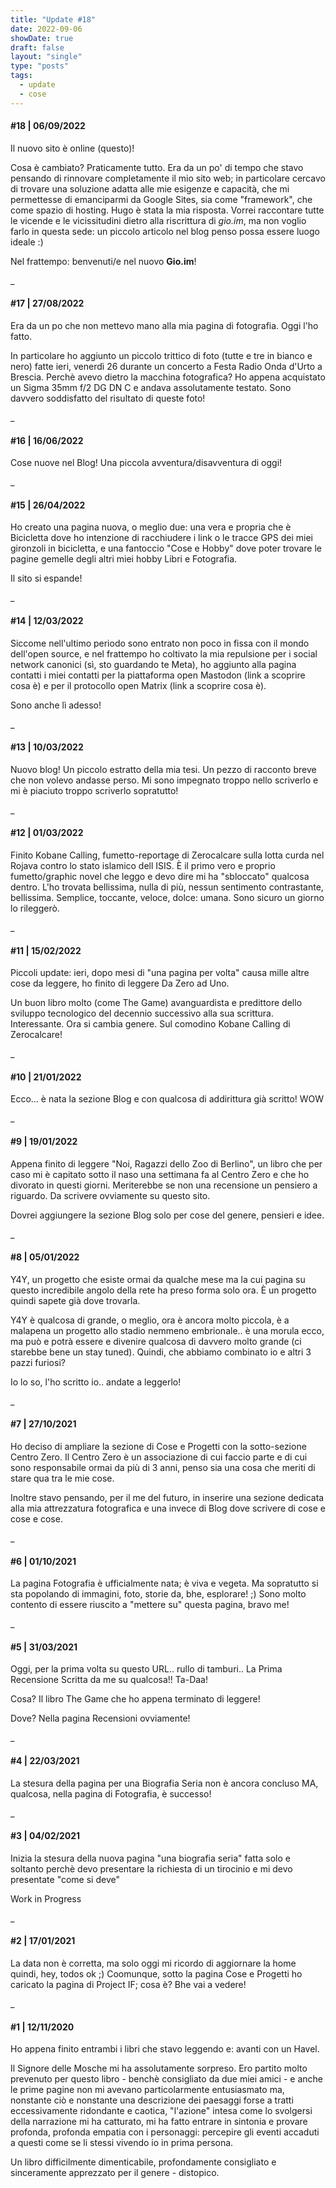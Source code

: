 ```yaml
---
title: "Update #18"
date: 2022-09-06
showDate: true
draft: false
layout: "single"
type: "posts"
tags:
  - update
  - cose
---
```


#### #18 | 06/09/2022

Il nuovo sito è online (questo)!

Cosa è cambiato? Praticamente tutto. Era da un po' di tempo che stavo pensando di rinnovare completamente il mio sito web; in particolare cercavo di trovare una soluzione adatta alle mie esigenze e capacità, che mi permettesse di emanciparmi da Google Sites, sia come "framework", che come spazio di hosting. Hugo è stata la mia risposta.
Vorrei raccontare tutte le vicende e le vicissitudini dietro alla riscrittura di _gio.im_, ma non voglio farlo in questa sede: un piccolo articolo nel blog penso possa essere luogo ideale :)

Nel frattempo: benvenuti/e nel nuovo **Gio.im**!

_

#### #17 | 27/08/2022

Era da un po che non mettevo mano alla mia pagina di fotografia. Oggi l'ho fatto.

In particolare ho aggiunto un piccolo trittico di foto (tutte e tre in bianco e nero) fatte ieri, venerdì 26 durante un concerto a Festa Radio Onda d'Urto a Brescia. Perchè avevo dietro la macchina fotografica? Ho appena acquistato un Sigma 35mm f/2 DG DN C e andava assolutamente testato.
Sono davvero soddisfatto del risultato di queste foto!

_

#### #16 | 16/06/2022

Cose nuove nel Blog! Una piccola avventura/disavventura di oggi!

_

#### #15 | 26/04/2022

Ho creato una pagina nuova, o meglio due: una vera e propria che è Bicicletta dove ho intenzione di racchiudere i link o le tracce GPS dei miei gironzoli in bicicletta, e una fantoccio "Cose e Hobby" dove poter trovare le pagine gemelle degli altri miei hobby Libri e Fotografia.

Il sito si espande!

_

#### #14 | 12/03/2022

Siccome nell'ultimo periodo sono entrato non poco in fissa con il mondo dell'open source, e nel frattempo ho coltivato la mia repulsione per i social network canonici (sì, sto guardando te Meta), ho aggiunto alla pagina contatti i miei contatti per la piattaforma open Mastodon (link a scoprire cosa è) e per il protocollo open Matrix (link a scoprire cosa è).

Sono anche lì adesso!

_

#### #13 | 10/03/2022

Nuovo blog! Un piccolo estratto della mia tesi. Un pezzo di racconto breve che non volevo andasse perso. Mi sono impegnato troppo nello scriverlo e mi è piaciuto troppo scriverlo sopratutto!

_

#### #12 | 01/03/2022

Finito Kobane Calling, fumetto-reportage di Zerocalcare sulla lotta curda nel Rojava contro lo stato islamico dell ISIS. È il primo vero e proprio fumetto/graphic novel che leggo e devo dire mi ha "sbloccato" qualcosa dentro. L'ho trovata bellissima, nulla di più, nessun sentimento contrastante, bellissima.
Semplice, toccante, veloce, dolce: umana. Sono sicuro un giorno lo rileggerò.

_

#### #11 | 15/02/2022

Piccoli update: ieri, dopo mesi di "una pagina per volta" causa mille altre cose da leggere, ho finito di leggere Da Zero ad Uno.

Un buon libro molto (come The Game) avanguardista e predittore dello sviluppo tecnologico del decennio successivo alla sua scrittura. Interessante.
Ora si cambia genere. Sul comodino Kobane Calling di Zerocalcare!

_

#### #10 | 21/01/2022

Ecco... è nata la sezione Blog e con qualcosa di addirittura già scritto!
WOW

_

#### #9 | 19/01/2022

Appena finito di leggere "Noi, Ragazzi dello Zoo di Berlino", un libro che per caso mi è capitato sotto il naso una settimana fa al Centro Zero e che ho divorato in questi giorni. Meriterebbe se non una recensione un pensiero a riguardo. Da scrivere ovviamente su questo sito.

Dovrei aggiungere la sezione Blog solo per cose del genere, pensieri e idee.

_

#### #8 | 05/01/2022

Y4Y, un progetto che esiste ormai da qualche mese ma la cui pagina su questo incredibile angolo della rete ha preso forma solo ora. È un progetto quindi sapete già dove trovarla.

Y4Y è qualcosa di grande, o meglio, ora è ancora molto piccola, è a malapena un progetto allo stadio nemmeno embrionale.. è una morula ecco, ma può e potrà essere e divenire qualcosa di davvero molto grande (ci starebbe bene un stay tuned). Quindi, che abbiamo combinato io e altri 3 pazzi furiosi?

Io lo so, l'ho scritto io.. andate a leggerlo!

_

#### #7 | 27/10/2021

Ho deciso di ampliare la sezione di Cose e Progetti con la sotto-sezione Centro Zero. Il Centro Zero è un associazione di cui faccio parte e di cui sono responsabile ormai da più di 3 anni, penso sia una cosa che meriti di stare qua tra le mie cose.

Inoltre stavo pensando, per il me del futuro, in inserire una sezione dedicata alla mia attrezzatura fotografica e una invece di Blog dove scrivere di cose e cose e cose.

_

#### #6 | 01/10/2021

La pagina Fotografia è ufficialmente nata; è viva e vegeta. Ma sopratutto si sta popolando di immagini, foto, storie da, bhe, esplorare! ;)
Sono molto contento di essere riuscito a "mettere su" questa pagina, bravo me!

_

#### #5 | 31/03/2021

Oggi, per la prima volta su questo URL.. rullo di tamburi.. La Prima Recensione Scritta da me su qualcosa!! Ta-Daa!

Cosa? Il libro The Game che ho appena terminato di leggere!

Dove? Nella pagina Recensioni ovviamente!

_

#### #4 | 22/03/2021

La stesura della pagina per una Biografia Seria non è ancora concluso MA, qualcosa, nella pagina di Fotografia, è successo!

_

#### #3 | 04/02/2021

Inizia la stesura della nuova pagina "una biografia seria" fatta solo e soltanto perchè devo presentare la richiesta di un tirocinio e mi devo presentate "come si deve"

Work in Progress

_

#### #2 | 17/01/2021

La data non è corretta, ma solo oggi mi ricordo di aggiornare la home quindi, hey, todos ok ;)
Coomunque, sotto la pagina Cose e Progetti ho caricato la pagina di Project IF; cosa è? Bhe vai a vedere!

_

#### #1 | 12/11/2020

Ho appena finito entrambi i libri che stavo leggendo e: avanti con un Havel.

Il Signore delle Mosche mi ha assolutamente sorpreso. Ero partito molto prevenuto per questo libro - benchè consigliato da due miei amici - e anche le prime pagine non mi avevano particolarmente entusiasmato ma, nonstante ciò e nonstante una descrizione dei paesaggi forse a tratti eccessivamente ridondante e caotica, "l'azione" intesa come lo svolgersi della narrazione mi ha catturato, mi ha fatto entrare in sintonia e provare profonda, profonda empatia con i personaggi: percepire gli eventi accaduti a questi come se li stessi vivendo io in prima persona.

Un libro difficilmente dimenticabile, profondamente consigliato e sinceramente apprezzato per il genere - distopico.
